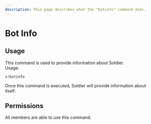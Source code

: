 ```yaml
---
description: This page describes what the "botinfo" command does.
---
```


# Bot Info

## Usage

This command is used to provide information about Soldier.  
Usage:

```text
s!botinfo
```

Once this command is executed, Soldier will provide information about itself.

## Permissions

All members are able to use this command.

